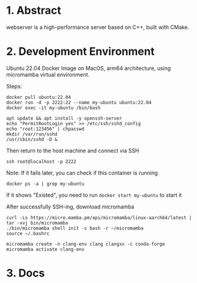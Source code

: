 # 1. Abstract

webserver is a high-performance server based on C++, built with CMake.

# 2. Development Environment

Ubuntu 22.04 Docker Image on MacOS, arm64 architecture, using micromamba virtual environment.

Steps:

```shell
docker pull ubuntu:22.04
docker run -d -p 2222:22 --name my-ubuntu ubuntu:22.04
docker exec -it my-ubuntu /bin/bash
```

```shell
apt update && apt install -y openssh-server
echo "PermitRootLogin yes" >> /etc/ssh/sshd_config
echo "root:123456" | chpasswd
mkdir /var/run/sshd
/usr/sbin/sshd -D &
```
Then return to the host machine and connect via SSH

```shell
ssh root@localhost -p 2222
```

Note: If it fails later, you can check if this container is running


```shell
docker ps -a | grep my-ubuntu
```
If it shows "Existed", you need to run `docker start my-ubuntu` to start it

After successfully SSH-ing, download micromamba

```shell
curl -Ls https://micro.mamba.pm/api/micromamba/linux-aarch64/latest | tar -xvj bin/micromamba
./bin/micromamba shell init -s bash -r ~/micromamba
source ~/.bashrc

micromamba create -n clang-env clang clangxx -c conda-forge
micromamba activate clang-env
```

# 3. Docs
